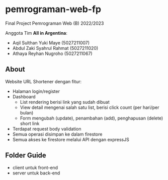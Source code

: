 # pemrograman-web-fp

Final Project Pemrograman Web (B) 2022/2023

Anggota Tim **All in Argentina**:
- Aqil Sulthan Yuki Maye (5027211007)
- Abdul Zaki Syahrul Rahmat (5027211020)
- Athaya Reyhan Nugroho (5027211067)

## About
Website URL Shortener dengan fitur:
- Halaman login/register
- Dashboard
  - List rendering berisi link yang sudah dibuat
  - View detail mengenai salah satu list, berisi click count (per hari/per bulan)
  - Form mengubah (update), penambahan (add), penghapusan (delete) short link
- Terdapat request body validation
- Semua operasi disimpan ke dalam firestore
- Semua akses ke firestore melalui API dengan expressJS

## Folder Guide
- client untuk front-end
- server untuk back-end
